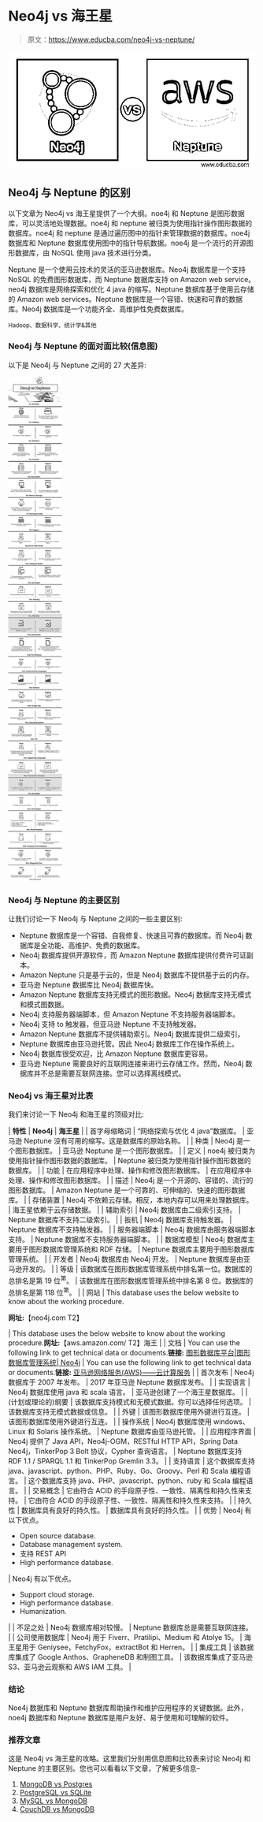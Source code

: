 # Neo4j vs 海王星

> 原文：<https://www.educba.com/neo4j-vs-neptune/>

![Neo4j vs Neptune](img/9ad43a72ed0153c5ffcc25ef54746383.png)



## Neo4j 与 Neptune 的区别

以下文章为 Neo4j vs 海王星提供了一个大纲。noe4j 和 Neptune 是图形数据库，可以灵活地处理数据。noe4j 和 neptune 被归类为使用指针操作图形数据的数据库。noe4j 和 neptune 是通过遍历图中的指针来管理数据的数据库。noe4j 数据库和 Neptune 数据库使用图中的指针导航数据。noe4j 是一个流行的开源图形数据库，由 NoSQL 使用 java 技术进行分类。

Neptune 是一个使用云技术的灵活的亚马逊数据库。Neo4j 数据库是一个支持 NoSQL 的免费图形数据库，而 Neptune 数据库支持 on Amazon web service。neo4j 数据库是网络探索和优化 4 java 的缩写。Neptune 数据库基于使用云存储的 Amazon web services。Neptune 数据库是一个容错、快速和可靠的数据库。Neo4j 数据库是一个功能齐全、高维护性免费数据库。

<small>Hadoop、数据科学、统计学&其他</small>

### Neo4j 与 Neptune 的面对面比较(信息图)

以下是 Neo4j 与 Neptune 之间的 27 大差异:

![Neo4j-vs-Neptune-info](img/11a2a966ee01ade13784362962996b42.png)



### Neo4j 与 Neptune 的主要区别

让我们讨论一下 Neo4j 与 Neptune 之间的一些主要区别:

*   Neptune 数据库是一个容错、自我修复、快速且可靠的数据库。而 Neo4j 数据库是全功能、高维护、免费的数据库。
*   Neo4j 数据库提供开源软件，而 Amazon Neptune 数据库提供付费许可证副本。
*   Amazon Neptune 只是基于云的，但是 Neo4j 数据库不提供基于云的内存。
*   亚马逊 Neptune 数据库比 Neo4j 数据库快。
*   Amazon Neptune 数据库支持无模式的图形数据。Neo4j 数据库支持无模式和模式图数据。
*   Neo4j 支持服务器端脚本，但 Amazon Neptune 不支持服务器端脚本。
*   Neo4j 支持 to 触发器，但亚马逊 Neptune 不支持触发器。
*   Amazon Neptune 数据库不提供辅助索引。Neo4j 数据库提供二级索引。
*   Neptune 数据库由亚马逊托管。因此 Neo4j 数据库工作在操作系统上。
*   Neo4j 数据库很受欢迎，比 Amazon Neptune 数据库更容易。
*   亚马逊 Neptune 需要良好的互联网连接来进行云存储工作。然而，Neo4j 数据库并不总是需要互联网连接。您可以选择离线模式。

### Neo4j vs 海王星对比表

我们来讨论一下 Neo4j 和海王星的顶级对比:

| **特性** | **Neo4j** | **海王星** |
| 首字母缩略词 | “网络探索与优化 4 java”数据库。 | 亚马逊 Neptune 没有可用的缩写。这是数据库的原始名称。 |
| 种类 | Neo4j 是一个图形数据库。 | 亚马逊 Neptune 是一个图形数据库。 |
| 定义 | noe4j 被归类为使用指针操作图形数据的数据库。 | Neptune 被归类为使用指针操作图形数据的数据库。 |
| 功能 | 在应用程序中处理、操作和修改图形数据库。 | 在应用程序中处理、操作和修改图形数据库。 |
| 描述 | Neo4j 是一个开源的、容错的、流行的图形数据库。 | Amazon Neptune 是一个可靠的、可伸缩的、快速的图形数据库。 |
| 存储装置 | Neo4j 不依赖云存储。相反，本地内存可以用来处理数据库。 | 海王星依赖于云存储数据。 |
| 辅助索引 | Neo4j 数据库由二级索引支持。 | Neptune 数据库不支持二级索引。 |
| 扳机 | Neo4j 数据库支持触发器。 | Neptune 数据库不支持触发器。 |
| 服务器端脚本 | Neo4j 数据库由服务器端脚本支持。 | Neptune 数据库不支持服务器端脚本。 |
| 数据库模型 | Neo4j 数据库主要用于图形数据库管理系统和 RDF 存储。 | Neptune 数据库主要用于图形数据库管理系统。 |
| 开发者 | Neo4j 数据库由 Neo4j 开发。 | Neptune 数据库是由亚马逊开发的。 |
| 等级 | 该数据库在图形数据库管理系统中排名第一位。数据库的总排名是第 19 位<sup>第</sup>。 | 该数据库在图形数据库管理系统中排名第 8 位。数据库的总排名是第 118 位<sup>第</sup>。 |
| 网站 | This database uses the below website to know about the working procedure.

**网址:**【neo4j.com T2】

 | This database uses the below website to know about the working procedure.**网址:**【aws.amazon.com/ T2】海王 |
| 文档 | You can use the following link to get technical data or documents.**链接:** [图形数据库平台&#124;图形数据库管理系统&#124; Neo4j](https://neo4j.com/) | You can use the following link to get technical data or documents.**链接:** [亚马逊网络服务(AWS)——云计算服务](https://aws.amazon.com/) |
| 首次发布 | Neo4j 数据库于 2007 年发布。 | 2017 年亚马逊 Neptune 数据库发布。 |
| 实现语言 | Neo4j 数据库使用 java 和 scala 语言。 | 亚马逊创建了一个海王星数据库。 |
| (计划或理论的)纲要 | 该数据库支持模式和无模式数据。你可以选择任何选项。 | 该数据库支持无模式数据或信息。 |
| 外键 | 该图形数据库使用外键进行互连。 | 该图形数据库使用外键进行互连。 |
| 操作系统 | Neo4j 数据库使用 windows、Linux 和 Solaris 操作系统。 | Neptune 数据库由亚马逊托管。 |
| 应用程序界面 | Neo4j 提供了 Java API，Neo4j-OGM，RESTful HTTP API，Spring Data Neo4j，TinkerPop 3 Bolt 协议，Cypher 查询语言。 | Neptune 数据库支持 RDF 1.1 / SPARQL 1.1 和 TinkerPop Gremlin 3.3。 |
| 支持语言 | 这个数据库支持 java、javascript、python、PHP、Ruby、Go、Groovy、Perl 和 Scala 编程语言。 | 这个数据库支持 java、PHP、javascript、python、ruby 和 Scala 编程语言。 |
| 交易概念 | 它由符合 ACID 的手段原子性、一致性、隔离性和持久性来支持。 | 它由符合 ACID 的手段原子性、一致性、隔离性和持久性来支持。 |
| 持久性 | 数据库具有良好的持久性。 | 数据库具有良好的持久性。 |
| 优势 | Neo4j 有以下优点。

*   Open source database.
*   Database management system.
*   支持 REST API
*   High performance database.

 | Neo4j 有以下优点。

*   Support cloud storage.
*   High performance database.
*   Humanization.

 |
| 不足之处 | Neo4j 数据库相对较慢。 | Neptune 数据库总是需要互联网连接。 |
| 公司使用数据库 | Neo4j 用于 Fiverr、Pratilipi、Medium 和 Atolye 15。 | 海王星用于 Geniysee，FetchyFox，extractBot 和 Herren。 |
| 集成工具 | 该数据库集成了 Google Anthos、GrapheneDB 和制图工具。 | 该数据库集成了亚马逊 S3、亚马逊云观察和 AWS IAM 工具。 |

### 结论

Noe4j 数据库和 Neptune 数据库帮助操作和维护应用程序的关键数据。此外，noe4j 数据库和 Neptune 数据库是用户友好、易于使用和可理解的软件。

### 推荐文章

这是 Neo4j vs 海王星的攻略。这里我们分别用信息图和比较表来讨论 Neo4j 和 Neptune 的主要区别。您也可以看看以下文章，了解更多信息–

1.  [MongoDB vs Postgres](https://www.educba.com/mongodb-vs-postgres/)
2.  [PostgreSQL vs SQLite](https://www.educba.com/postgresql-vs-sqlite/)
3.  [MySQL vs MongoDB](https://www.educba.com/mysql-vs-mongodb/)
4.  [CouchDB vs MongoDB](https://www.educba.com/couchdb-vs-mongodb/)





